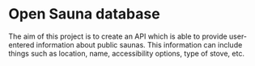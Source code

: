 # Open Sauna database

The aim of this project is to create an API which is able to provide user-entered information about public saunas. This information can include things such as location, name, accessibility options, type of stove, etc.